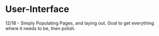 # User-Interface

12/18 - Simply Populating Pages, and laying out.
        Goal to get everything where it needs to be, then polish.